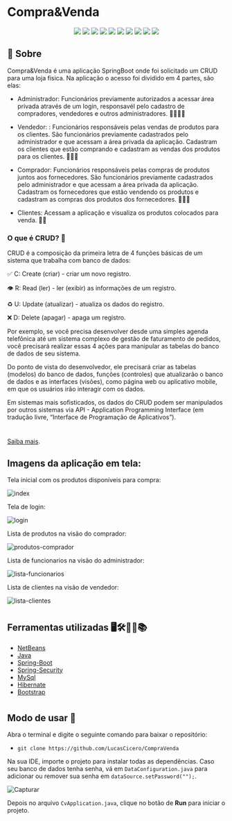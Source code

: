 # Compra&Venda

<div align="center">
    <img src="https://img.shields.io/badge/HTML5-E34F26?style=for-the-badge&logo=html5&logoColor=white">  <img src="https://img.shields.io/badge/CSS3-1572B6?style=for-the-badge&logo=css3&logoColor=white">  <img src="https://img.shields.io/badge/Java-ED8B00?style=for-the-badge&logo=java&logoColor=white">  <img src="https://img.shields.io/badge/Spring-6DB33F?style=for-the-badge&logo=spring&logoColor=white">  <img src="https://img.shields.io/badge/Spring_Boot-F2F4F9?style=for-the-badge&logo=spring-boot">  <img src="https://img.shields.io/badge/Spring_Security-6DB33F?style=for-the-badge&logo=Spring-Security&logoColor=white">  <img src="https://img.shields.io/badge/Bootstrap-563D7C?style=for-the-badge&logo=bootstrap&logoColor=white">  <img src="https://img.shields.io/badge/Hibernate-59666C?style=for-the-badge&logo=Hibernate&logoColor=white">  <img src="https://img.shields.io/badge/MariaDB-003545?style=for-the-badge&logo=mariadb&logoColor=white">  <img src="https://img.shields.io/badge/MySQL-005C84?style=for-the-badge&logo=mysql&logoColor=white">
</div>

## 🔖 Sobre 

Compra&Venda é uma aplicação SpringBoot onde foi solicitado um CRUD para uma loja fisica. Na aplicação o acesso foi dividido em 4 partes, são elas:

- Administrador: Funcionários previamente autorizados a acessar área privada através de um login, responsavél pelo cadastro de compradores, vendedores e outros administradores. 👨‍💼👩‍💼

- Vendedor: : Funcionários responsáveis pelas vendas de produtos para os clientes. São funcionários previamente cadastrados pelo administrador e que acessam a área privada da aplicação. Cadastram os clientes que estão comprando e cadastram as vendas dos 
produtos para os clientes. 🙍‍♂️🙍

- Comprador: Funcionários responsáveis pelas compras de produtos juntos aos fornecedores. São funcionários previamente cadastrados pelo administrador e que acessam a área privada da aplicação. Cadastram os fornecedores que estão vendendo os produtos e cadastram as compras dos produtos dos fornecedores. 🙍‍♂️🙍

- Clientes: Acessam a aplicação e visualiza os produtos colocados para venda. 🧑👩

### O que é CRUD? 🤔

CRUD é a composição da primeira letra de 4 funções básicas de um sistema que trabalha com banco de dados:

✅ C: Create (criar) - criar um novo registro.

👁 R: Read (ler) - ler (exibir) as informações de um registro.

♻️ U: Update (atualizar) - atualiza os dados do registro.

❌ D: Delete (apagar) - apaga um registro.

Por exemplo, se você precisa desenvolver desde uma simples agenda telefônica até um sistema complexo de gestão de faturamento de pedidos, você precisará realizar essas 4 ações para manipular as tabelas do banco de dados de seu sistema.

Do ponto de vista do desenvolvedor, ele precisará criar as tabelas (modelos) do banco de dados, funções (controles) que atualizarão o banco de dados e as interfaces (visões), como página web ou aplicativo mobile, em que os usuários irão interagir com os dados.

Em sistemas mais sofisticados, os dados do CRUD podem ser manipulados por outros sistemas via API - Application Programming Interface (em tradução livre, “Interface de Programação de Aplicativos”).

#

[Saiba mais](https://angelopublio.com.br/blog/crud).

## Imagens da aplicação em tela:

Tela inicial com os produtos disponíveis para compra:

![index](https://user-images.githubusercontent.com/71888055/168309351-9d1fbb3b-2c68-42ae-9867-3306b05dcd20.jpg)

Tela de login:

![login](https://user-images.githubusercontent.com/71888055/168308491-fb78f82f-9382-4319-a60d-016a805e9e78.PNG)

Lista de produtos na visão do comprador:

![produtos-comprador](https://user-images.githubusercontent.com/71888055/168314952-3f96d3e0-ce71-4f79-b909-d150c1ca4699.jpg)

Lista de funcionarios na visão do administrador:

![lista-funcionarios](https://user-images.githubusercontent.com/71888055/168309738-34bbc265-b194-4cc6-8430-4b0ed22d0c7b.JPG)

Lista de clientes na visão de vendedor:

![lista-clientes](https://user-images.githubusercontent.com/71888055/168311482-7b649abf-83ec-4162-88ef-2656b1672d74.JPG)

#

## Ferramentas utilizadas 🖥️🛠️👨‍💻📚

- [NetBeans](https://netbeans.apache.org/download/index.html)
- [Java](https://www.java.com/pt-BR/)
- [Spring-Boot](https://start.spring.io/)
- [Spring-Security](https://spring.io/projects/spring-security)
- [MySql](https://www.mysql.com/)
- [Hibernate](https://www.devmedia.com.br/guia/hibernate/38312)
- [Bootstrap](https://getbootstrap.com/)

#

## Modo de usar 🧐

Abra o terminal e digite o seguinte comando para baixar o repositório:

- `` git clone https://github.com/LucasCicero/CompraVenda ``

Na sua IDE, importe o projeto para instalar todas as dependências. Caso seu banco de dados tenha senha, vá em `` DataConfiguration.java `` para adicionar ou remover sua senha em `` dataSource.setPassword(""); ``.

![Capturar](https://user-images.githubusercontent.com/71888055/168320335-19e6ebfd-088b-4e4d-a9cc-7ea1fa2a22c7.PNG)

Depois no arquivo `` CvApplication.java ``, clique no botão de <strong>Run</strong> para iniciar o projeto.